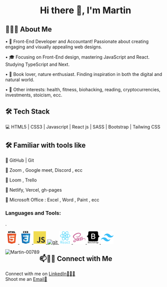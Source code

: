<h1 align="center"> Hi there 👋, I'm Martin</h1>

👨🏻‍💻 About Me 
---


• 🤔 Front-End Developer and Accountant! Passionate about creating engaging and visually appealing web designs.  

• 🎓 Focusing on Front-End design, mastering JavaScript and React. Studying TypeScript and Next.  

• 🌱 Book lover, nature enthusiast. Finding inspiration in both the digital and natural world.  

• 🌟 Other interests: health, fitness, biohacking, reading, cryptocurrencies, investments, stoicism, ecc.  

🛠 Tech Stack
---
💻 HTML5 | CSS3 | Javascript | React js | SASS | Bootstrap | Tailwing CSS

🛠 Familiar with tools like
---
🔧 GitHub | Git

🔧 Zoom , Google meet, Discord , ecc   

🔧 Loom , Trello   

🔧 Netlify, Vercel, gh-pages  

🔧 Microsoft Office : Excel , Word , Paint , ecc

<h3 align="left">Languages and Tools:</h3>.
<p>
      <a href="https://www.w3.org/html/" target="_blank" rel="noreferrer"> <img src="https://raw.githubusercontent.com/devicons/devicon/master/icons/html5/html5-original-wordmark.svg" alt="html5" width="40" height="40"/> </a> 
     <a href="https://www.w3schools.com/css/" target="_blank" rel="noreferrer"> <img src="https://raw.githubusercontent.com/devicons/devicon/master/icons/css3/css3-original-wordmark.svg" alt="css3" width="40" height="40"/> </a> 
      <a href="https://developer.mozilla.org/en-US/docs/Web/JavaScript" target="_blank" rel="noreferrer"> <img src="https://raw.githubusercontent.com/devicons/devicon/master/icons/javascript/javascript-original.svg" alt="javascript" width="40" height="40"/> </a> 
    <a href="https://git-scm.com/" target="_blank" rel="noreferrer"> <img src="https://www.vectorlogo.zone/logos/git-scm/git-scm-icon.svg" alt="git" width="40" height="40"/> </a> 
    <a href="https://reactjs.org/" target="_blank" rel="noreferrer"> <img src="https://raw.githubusercontent.com/devicons/devicon/master/icons/react/react-original-wordmark.svg" alt="react" width="40" height="40"/> </a> 
      <a href="https://sass-lang.com/" target="_blank" rel="noreferrer"> <img src="https://github.com/devicons/devicon/blob/master/icons/sass/sass-original.svg" alt="sass" width="40" height="40"/> </a> 
<a href="https://getbootstrap.com" target="_blank" rel="noreferrer"> <img src="https://raw.githubusercontent.com/devicons/devicon/master/icons/bootstrap/bootstrap-plain-wordmark.svg" alt="bootstrap" width="40" height="40"/> </a>
<a href="https://tailwindcss.com/" target="_blank" rel="noreferrer"> <img src="https://github.com/devicons/devicon/blob/master/icons/tailwindcss/tailwindcss-plain.svg" alt="Tailwind CSS" width="40" height="40"/> </a></p> 
<p><img align="left" src="https://github-readme-stats.vercel.app/api/top-langs?username=Martin-00789&show_icons=true&locale=en&layout=compact" alt="Martin-00789" /></p>

📫🤝🏻 Connect with Me
---
Connect with me on [LinkedIn👨🏻‍💻](https://www.linkedin.com/in/martin-elias-236174266/)    
Shoot me an [Email💌](mailto:martinfab.elias89@gmail.com) 

